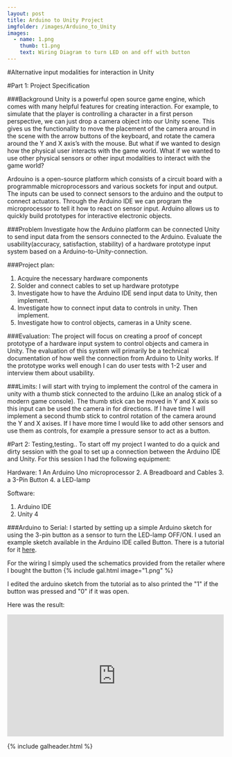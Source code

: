 ```yaml
---
layout: post
title: Arduino to Unity Project
imgfolder: /images/Arduino_to_Unity
images:
  - name: 1.png
    thumb: t1.png
    text: Wiring Diagram to turn LED on and off with button   
---
```

#Alternative input modalities for interaction in Unity

#Part 1: Project Specification

###Background
Unity is a powerful open source game engine, which comes with many helpful features for creating interaction. For example, to simulate that the player is controlling a character in a first person perspective, we can just drop a camera object into our Unity scene. This gives us the functionality to move the placement of the camera around in the scene with the arrow buttons of the keyboard, and rotate the camera around  the Y and X axis’s with the mouse. But what if we wanted to design how the physical user interacts with the game world. What if we wanted to use other physical sensors or other input modalities to interact with the game world?

Ardouino is a open-source platform which consists of a circuit board with a programmable microprocessors and various sockets for input and output. The inputs can be used to connect sensors to the arduino and the output to connect actuators. Through the Arduino IDE we can program the microprocessor to tell it how to react on sensor input. Arduino allows us to quickly build prototypes for interactive electronic objects.

###Problem
Investigate how the Arduino platform can be connected Unity to send input data from the sensors connected to the Arduino. Evaluate the usability(accuracy, satisfaction, stability) of a hardware prototype input system based on a Arduino-to-Unity-connection.

###Project plan:
1. Acquire the necessary hardware components
2. Solder and connect cables to set up hardware prototype
3. Investigate how to have the Arduino IDE send input data to Unity, then implement.
4. Investigate how to connect input data to controls in unity. Then implement.
5. Investigate how to control objects, cameras in a Unity scene.

###Evaluation:
The project will focus on creating a proof of concept prototype of a hardware input system to control objects and camera in Unity. The evaluation of this system will primarily be a technical documentation of how well the connection from Arduino to Unity works. If the prototype works well enough I can do user tests with 1-2 user and interview them about usability.

###Limits:
I will start with trying to implement the control of the camera in unity with a thumb stick connected to the arduino (Like an analog stick of a modern game console). The thumb stick can be moved in Y and X axis so this input can be used the camera in for directions. If I have time I will implement a second thumb stick to control rotation of the camera around the Y and  X axises. If I have more time I would like to add other sensors and use them as controls, for example a pressure sensor to act as a button.

#Part 2: Testing,testing..
To start off my project I wanted to do a quick and dirty session with the goal to set up a connection between the Arduino IDE and Unity. For this session I had the following equipment:

Hardware:
1 An Arduino Uno microprocessor
2. A Breadboard and Cables
3. a 3-Pin Button
4. a LED-lamp

Software:
1. Arduino IDE
2. Unity 4

###Arduino to Serial:
I started by setting up a simple Arduino sketch for using the 3-pin button as a sensor to turn the LED-lamp OFF/ON. I used an example sketch available in the Arduino IDE called Button. There is a tutorial for it [here](http://www.arduino.cc/en/Tutorial/Button).

For the wiring I simply used the schematics provided from the retailer where I bought the button
{% include gal.html image="1.png" %}


I edited the arduino sketch from the tutorial as to also printed the "1" if the button was pressed and "0" if it was open.

Here was the result:

<iframe src="https://player.vimeo.com/video/129361406" width="500" height="281" frameborder="0" webkitallowfullscreen mozallowfullscreen allowfullscreen></iframe>

{% include galheader.html %}
